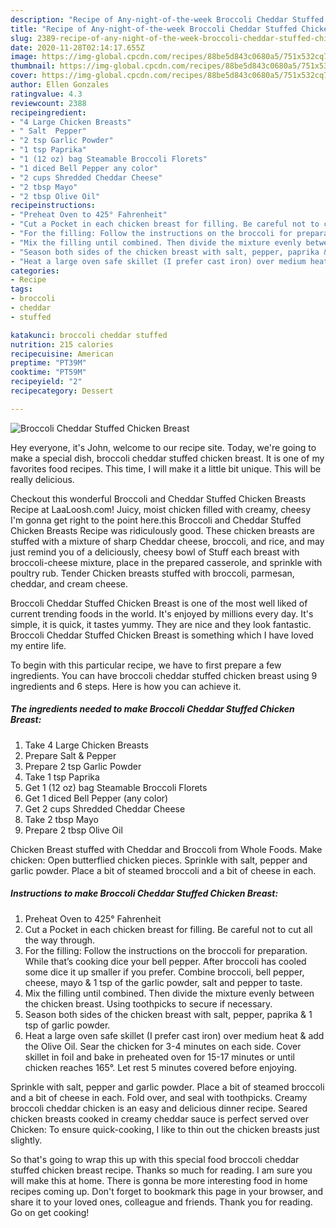 ```yaml
---
description: "Recipe of Any-night-of-the-week Broccoli Cheddar Stuffed Chicken Breast"
title: "Recipe of Any-night-of-the-week Broccoli Cheddar Stuffed Chicken Breast"
slug: 2389-recipe-of-any-night-of-the-week-broccoli-cheddar-stuffed-chicken-breast
date: 2020-11-28T02:14:17.655Z
image: https://img-global.cpcdn.com/recipes/88be5d843c0680a5/751x532cq70/broccoli-cheddar-stuffed-chicken-breast-recipe-main-photo.jpg
thumbnail: https://img-global.cpcdn.com/recipes/88be5d843c0680a5/751x532cq70/broccoli-cheddar-stuffed-chicken-breast-recipe-main-photo.jpg
cover: https://img-global.cpcdn.com/recipes/88be5d843c0680a5/751x532cq70/broccoli-cheddar-stuffed-chicken-breast-recipe-main-photo.jpg
author: Ellen Gonzales
ratingvalue: 4.3
reviewcount: 2388
recipeingredient:
- "4 Large Chicken Breasts"
- " Salt  Pepper"
- "2 tsp Garlic Powder"
- "1 tsp Paprika"
- "1 (12 oz) bag Steamable Broccoli Florets"
- "1 diced Bell Pepper any color"
- "2 cups Shredded Cheddar Cheese"
- "2 tbsp Mayo"
- "2 tbsp Olive Oil"
recipeinstructions:
- "Preheat Oven to 425° Fahrenheit"
- "Cut a Pocket in each chicken breast for filling. Be careful not to cut all the way through."
- "For the filling: Follow the instructions on the broccoli for preparation. While that’s cooking dice your bell pepper. After broccoli has cooled some dice it up smaller if you prefer. Combine broccoli, bell pepper, cheese, mayo &amp; 1 tsp of the garlic powder, salt and pepper to taste."
- "Mix the filling until combined. Then divide the mixture evenly between the chicken breast. Using toothpicks to secure if necessary."
- "Season both sides of the chicken breast with salt, pepper, paprika &amp; 1 tsp of garlic powder."
- "Heat a large oven safe skillet (I prefer cast iron) over medium heat &amp; add the Olive Oil. Sear the chicken for 3-4 minutes on each side. Cover skillet in foil and bake in preheated oven for 15-17 minutes or until chicken reaches 165°. Let rest 5 minutes covered before enjoying."
categories:
- Recipe
tags:
- broccoli
- cheddar
- stuffed

katakunci: broccoli cheddar stuffed 
nutrition: 215 calories
recipecuisine: American
preptime: "PT39M"
cooktime: "PT59M"
recipeyield: "2"
recipecategory: Dessert

---
```



![Broccoli Cheddar Stuffed Chicken Breast](https://img-global.cpcdn.com/recipes/88be5d843c0680a5/751x532cq70/broccoli-cheddar-stuffed-chicken-breast-recipe-main-photo.jpg)

Hey everyone, it's John, welcome to our recipe site. Today, we're going to make a special dish, broccoli cheddar stuffed chicken breast. It is one of my favorites food recipes. This time, I will make it a little bit unique. This will be really delicious.

Checkout this wonderful Broccoli and Cheddar Stuffed Chicken Breasts Recipe at LaaLoosh.com! Juicy, moist chicken filled with creamy, cheesy I&#39;m gonna get right to the point here.this Broccoli and Cheddar Stuffed Chicken Breasts Recipe was ridiculously good. These chicken breasts are stuffed with a mixture of sharp Cheddar cheese, broccoli, and rice, and may just remind you of a deliciously, cheesy bowl of Stuff each breast with broccoli-cheese mixture, place in the prepared casserole, and sprinkle with poultry rub. Tender Chicken breasts stuffed with broccoli, parmesan, cheddar, and cream cheese.

Broccoli Cheddar Stuffed Chicken Breast is one of the most well liked of current trending foods in the world. It's enjoyed by millions every day. It's simple, it is quick, it tastes yummy. They are nice and they look fantastic. Broccoli Cheddar Stuffed Chicken Breast is something which I have loved my entire life.


To begin with this particular recipe, we have to first prepare a few ingredients. You can have broccoli cheddar stuffed chicken breast using 9 ingredients and 6 steps. Here is how you can achieve it.

<!--inarticleads1-->

##### The ingredients needed to make Broccoli Cheddar Stuffed Chicken Breast:

1. Take 4 Large Chicken Breasts
1. Prepare  Salt &amp; Pepper
1. Prepare 2 tsp Garlic Powder
1. Take 1 tsp Paprika
1. Get 1 (12 oz) bag Steamable Broccoli Florets
1. Get 1 diced Bell Pepper (any color)
1. Get 2 cups Shredded Cheddar Cheese
1. Take 2 tbsp Mayo
1. Prepare 2 tbsp Olive Oil


Chicken Breast stuffed with Cheddar and Broccoli from Whole Foods. Make chicken: Open butterflied chicken pieces. Sprinkle with salt, pepper and garlic powder. Place a bit of steamed broccoli and a bit of cheese in each. 

<!--inarticleads2-->

##### Instructions to make Broccoli Cheddar Stuffed Chicken Breast:

1. Preheat Oven to 425° Fahrenheit
1. Cut a Pocket in each chicken breast for filling. Be careful not to cut all the way through.
1. For the filling: Follow the instructions on the broccoli for preparation. While that’s cooking dice your bell pepper. After broccoli has cooled some dice it up smaller if you prefer. Combine broccoli, bell pepper, cheese, mayo &amp; 1 tsp of the garlic powder, salt and pepper to taste.
1. Mix the filling until combined. Then divide the mixture evenly between the chicken breast. Using toothpicks to secure if necessary.
1. Season both sides of the chicken breast with salt, pepper, paprika &amp; 1 tsp of garlic powder.
1. Heat a large oven safe skillet (I prefer cast iron) over medium heat &amp; add the Olive Oil. Sear the chicken for 3-4 minutes on each side. Cover skillet in foil and bake in preheated oven for 15-17 minutes or until chicken reaches 165°. Let rest 5 minutes covered before enjoying.


Sprinkle with salt, pepper and garlic powder. Place a bit of steamed broccoli and a bit of cheese in each. Fold over, and seal with toothpicks. Creamy broccoli cheddar chicken is an easy and delicious dinner recipe. Seared chicken breasts cooked in creamy cheddar sauce is perfect served over Chicken: To ensure quick-cooking, I like to thin out the chicken breasts just slightly. 

So that's going to wrap this up with this special food broccoli cheddar stuffed chicken breast recipe. Thanks so much for reading. I am sure you will make this at home. There is gonna be more interesting food in home recipes coming up. Don't forget to bookmark this page in your browser, and share it to your loved ones, colleague and friends. Thank you for reading. Go on get cooking!
